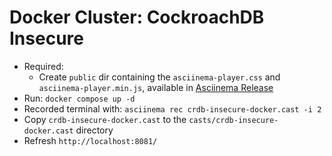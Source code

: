 # Docker Cluster: CockroachDB Insecure

* Required:
  * Create `public` dir containing the `asciinema-player.css` and `asciinema-player.min.js`, available in [Asciinema Release](https://github.com/asciinema/asciinema-player/releases)
* Run: `docker compose up -d`
* Recorded terminal with: `asciinema rec crdb-insecure-docker.cast -i 2`
* Copy `crdb-insecure-docker.cast` to the `casts/crdb-insecure-docker.cast` directory
* Refresh `http://localhost:8081/`
